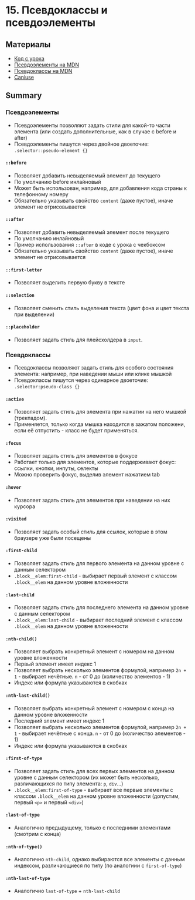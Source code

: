 # 15. Псевдоклассы и псевдоэлементы

## Материалы
* [Код с урока](src)
* [Псевдоэлементы на MDN](https://developer.mozilla.org/ru/docs/Web/CSS/Pseudo-elements)
* [Псевдоклассы на MDN](https://developer.mozilla.org/ru/docs/Web/CSS/Pseudo-classeshttps://developer.mozilla.org/ru/docs/Web/CSS/Pseudo-classes)
* [Caniuse](https://caniuse.com)

## Summary
### Псевдоэлементы
* Псевдоэлементы позволяют задать стили для какой-то части элемента (или создать дополнительные, как в случае с before и after)
* Псевдоэлементы пишутся через двойное двоеточие: `.selector::pseudo-element {}`

#### `::before`
* Позволяет добавить невыделяемый элемент до текущего
* По умолчанию before инлайновый
* Может быть использован, например, для добавления кода страны к телефонному номеру
* Обязательно указывать свойство `content` (даже пустое), иначе элемент не отрисовывается

#### `::after`
* Позволяет добавить невыделяемый элемент после текущего
* По умолчанию инлайновый
* Пример использования `::after` в коде с урока с чекбоксом
* Обязательно указывать свойство `content` (даже пустое), иначе элемент не отрисовывается

#### `::first-letter`
* Позволяет выделить первую букву в тексте

#### `::selection`
* Позволяет сменить стиль выделения текста (цвет фона и цвет текста при выделении)

#### `::placeholder`
* Позволяет задать стиль для плейсхолдера в `input`.


### Псевдоклассы
* Псевдоклассы позволяют задать стиль для особого состояния элемента: например, при наведении мыши или клике мышкой
* Псевдоклассы пишутся через одинарное двоеточие: `.selector:pseudo-class {}`

#### `:active`
* Позволяет задать стиль для элемента при нажатии на него мышкой (трекпадом).
* Применяется, только когда мышка находится в зажатом положени, если её отпустить - класс не будет применяться.

#### `:focus`
* Позволяет задать стиль для элементов в фокусе
* Работает только для элементов, которые поддерживают фокус: ссылки, кнопки, инпуты, селекты
* Можно проверить фокус, выделив элемент нажатием tab

#### `:hover`
* Позволяет задать стиль для элементов при наведении на них курсора

#### `:visited`
* Позволяет задать особый стиль для ссылок, которые в этом браузере уже были посещены


#### `:first-child`
* Позволяет задать стиль для первого элемента на данном уровне с данным селектором
* `.block__elem:first-child` - выбирает первый элемент с классом `.block__elem` на данном уровне вложенности

#### `:last-child`
* Позволяет задать стиль для последнего элемента на данном уровне с данным селектором
* `.block__elem:last-child` - выбирает последний элемент с классом `.block__elem` на данном уровне вложенности

#### `:nth-child()`
* Позволяет выбрать конкретный элемент с номером на данном уровне вложенности
* Первый элемент имеет индекс 1
* Позволяет выбрать несколько элементов формулой, например `2n + 1` - выбирает нечётные. `n` - от 0 до (количество элементов -  1)
* Индекс или формула указываются в скобках

#### `:nth-last-child()`
* Позволяет выбрать конкретный элемент с номером с конца на данном уровне вложенности
* Последний элемент имеет индекс 1
* Позволяет выбрать несколько элементов формулой, например `2n + 1` - выбирает нечётные с конца. `n` - от 0 до (количество элементов -  1)
* Индекс или формула указываются в скобках

#### `:first-of-type`
* Позволяет задать стиль для всех первых элементов на данном уровне с данным селектором (их может быть несколько, различающихся по типу элемента: `p`, `div`...)
* `.block__elem:first-of-type` - выбирает все первые элементы с классом `.block__elem` на данном уровне вложенности (допустим, первый `<p>` и первый `<div>`)

#### `:last-of-type`
* Аналогично предыдущему, только с последними элементами (смотрим с конца)

#### `:nth-of-type()`
* Аналогично `nth-child`, однако выбираются все элементы с данным индексом, различающиеся по типу (по аналогиии с `first-of-type`)

#### `:nth-last-of-type`
* Аналогично `last-of-type` + `nth-last-child`
